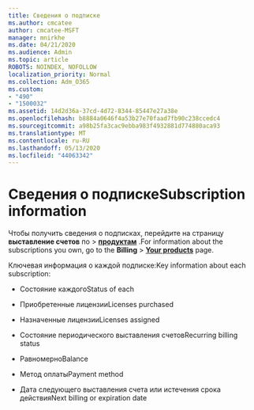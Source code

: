 ```yaml
---
title: Сведения о подписке
ms.author: cmcatee
author: cmcatee-MSFT
manager: mnirkhe
ms.date: 04/21/2020
ms.audience: Admin
ms.topic: article
ROBOTS: NOINDEX, NOFOLLOW
localization_priority: Normal
ms.collection: Adm_O365
ms.custom:
- "490"
- "1500032"
ms.assetid: 14d2d36a-37cd-4d72-8344-85447e27a38e
ms.openlocfilehash: b8884a0646f4a53b27e70faad7fb90c238ccedc4
ms.sourcegitcommit: a98b25fa3cac9ebba983f4932881d774880aca93
ms.translationtype: MT
ms.contentlocale: ru-RU
ms.lasthandoff: 05/13/2020
ms.locfileid: "44063342"
---
```

# <a name="subscription-information"></a><span data-ttu-id="23c4c-102">Сведения о подписке</span><span class="sxs-lookup"><span data-stu-id="23c4c-102">Subscription information</span></span>

<span data-ttu-id="23c4c-103">Чтобы получить сведения о подписках, перейдите на страницу **выставление счетов** по \> **[продуктам](https://go.microsoft.com/fwlink/p/?linkid=842054)** .</span><span class="sxs-lookup"><span data-stu-id="23c4c-103">For information about the subscriptions you own, go to the **Billing** \> **[Your products](https://go.microsoft.com/fwlink/p/?linkid=842054)** page.</span></span>
  
<span data-ttu-id="23c4c-104">Ключевая информация о каждой подписке:</span><span class="sxs-lookup"><span data-stu-id="23c4c-104">Key information about each subscription:</span></span>
  
- <span data-ttu-id="23c4c-105">Состояние каждого</span><span class="sxs-lookup"><span data-stu-id="23c4c-105">Status of each</span></span>

- <span data-ttu-id="23c4c-106">Приобретенные лицензии</span><span class="sxs-lookup"><span data-stu-id="23c4c-106">Licenses purchased</span></span>

- <span data-ttu-id="23c4c-107">Назначенные лицензии</span><span class="sxs-lookup"><span data-stu-id="23c4c-107">Licenses assigned</span></span>

- <span data-ttu-id="23c4c-108">Состояние периодического выставления счетов</span><span class="sxs-lookup"><span data-stu-id="23c4c-108">Recurring billing status</span></span>

- <span data-ttu-id="23c4c-109">Равномерно</span><span class="sxs-lookup"><span data-stu-id="23c4c-109">Balance</span></span>

- <span data-ttu-id="23c4c-110">Метод оплаты</span><span class="sxs-lookup"><span data-stu-id="23c4c-110">Payment method</span></span>

- <span data-ttu-id="23c4c-111">Дата следующего выставления счета или истечения срока действия</span><span class="sxs-lookup"><span data-stu-id="23c4c-111">Next billing or expiration date</span></span>